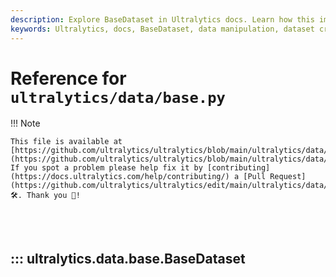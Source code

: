 ```yaml
---
description: Explore BaseDataset in Ultralytics docs. Learn how this implementation simplifies dataset creation and manipulation.
keywords: Ultralytics, docs, BaseDataset, data manipulation, dataset creation
---
```


# Reference for `ultralytics/data/base.py`

!!! Note

    This file is available at [https://github.com/ultralytics/ultralytics/blob/main/ultralytics/data/base.py](https://github.com/ultralytics/ultralytics/blob/main/ultralytics/data/base.py). If you spot a problem please help fix it by [contributing](https://docs.ultralytics.com/help/contributing/) a [Pull Request](https://github.com/ultralytics/ultralytics/edit/main/ultralytics/data/base.py) 🛠️. Thank you 🙏!

<br><br>

## ::: ultralytics.data.base.BaseDataset

<br><br>
